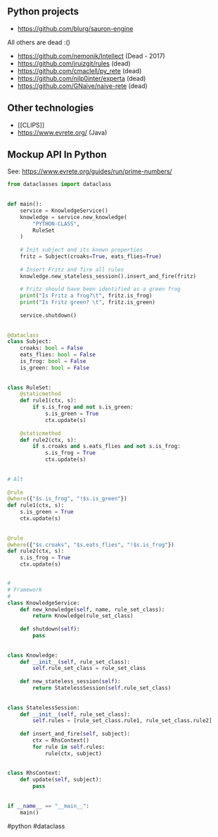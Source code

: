## Python projects

- https://github.com/blurg/sauron-engine 

All others are dead :()

- https://github.com/nemonik/Intellect (Dead - 2017)
- https://github.com/jruizgit/rules (dead)
- https://github.com/cmaclell/py_rete (dead)
- https://github.com/nilp0inter/experta (dead)
- https://github.com/GNaive/naive-rete (dead)

## Other technologies

- [[CLIPS]]
- https://www.evrete.org/ (Java)

## Mockup API In Python

See: https://www.evrete.org/guides/run/prime-numbers/

```python
from dataclasses import dataclass  
  
  
def main():  
    service = KnowledgeService()  
    knowledge = service.new_knowledge(  
        "PYTHON-CLASS",  
        RuleSet  
    )  
  
    # Init subject and its known properties  
    fritz = Subject(croaks=True, eats_flies=True)  
  
    # Insert Fritz and fire all rules  
    knowledge.new_stateless_session().insert_and_fire(fritz)  
  
    # Fritz should have been identified as a green frog  
    print("Is Fritz a frog?\t", fritz.is_frog)  
    print("Is Fritz green? \t", fritz.is_green)  
  
    service.shutdown()  
  
  
@dataclass  
class Subject:  
    croaks: bool = False  
    eats_flies: bool = False  
    is_frog: bool = False  
    is_green: bool = False  
  
  
class RuleSet:  
    @staticmethod  
    def rule1(ctx, s):  
        if s.is_frog and not s.is_green:  
            s.is_green = True  
            ctx.update(s)  
  
    @staticmethod  
    def rule2(ctx, s):  
        if s.croaks and s.eats_flies and not s.is_frog:  
            s.is_frog = True  
            ctx.update(s)  
  
  
# Alt  
  
@rule  
@where({"$s.is_frog", "!$s.is_green"})  
def rule1(ctx, s):  
    s.is_green = True  
    ctx.update(s)  
  
  
@rule  
@where({"$s.croaks", "$s.eats_flies", "!$s.is_frog"})  
def rule2(ctx, s):  
    s.is_frog = True  
    ctx.update(s)  


# 
# Framework
#
class KnowledgeService:  
    def new_knowledge(self, name, rule_set_class):  
        return Knowledge(rule_set_class)  
  
    def shutdown(self):  
        pass  
  
  
class Knowledge:  
    def __init__(self, rule_set_class):  
        self.rule_set_class = rule_set_class  
  
    def new_stateless_session(self):  
        return StatelessSession(self.rule_set_class)  
  
  
class StatelessSession:  
    def __init__(self, rule_set_class):  
        self.rules = [rule_set_class.rule1, rule_set_class.rule2]  
  
    def insert_and_fire(self, subject):  
        ctx = RhsContext()  
        for rule in self.rules:  
            rule(ctx, subject)  
  
  
class RhsContext:  
    def update(self, subject):  
        pass  
  
  
if __name__ == "__main__":  
    main()
```

<!-- Keywords -->
#python #dataclass
<!-- /Keywords -->
